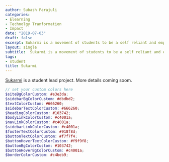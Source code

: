 ```yaml
---
author: Subash Parajuli
categories:
- Elearning
- Technolgy Tranformation
- Impact
date: "2019-07-03"
draft: false
excerpt: Sukarmi is a movement of students to be a self reliant and empowered individual. 
layout: single
subtitle:  Sukarmi is a movement of students to be a self reliant and empowered individual. 
tags:
- student
title: Sukarmi
---
```

 
 [Sukarmi](https://sukarmi.com) is a student lead project. More details coming soom. 
 
```scss
// set your custom colors here
$siteBgColorCustom: #e3e3da;
$sidebarBgColorCustom: #dbdbd2;
$textColorCustom: #666260;
$sidebarTextColorCustom: #666260;
$headingColorCustom: #103742;
$bodyLinkColorCustom: #c4001a;
$navLinkColorCustom: #c4001a;
$sidebarLinkColorCustom: #c4001a;
$footerTextColorCustom: #918f8d;
$buttonTextColorCustom: #f7f7f4;
$buttonHoverTextColorCustom: #f9f9f8;
$buttonBgColorCustom: #103742;
$buttonHoverBgColorCustom: #c4001a;
$borderColorCustom: #c4beb9;
```
